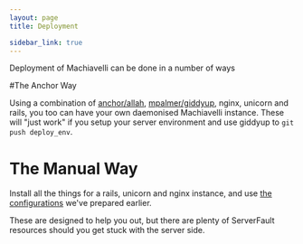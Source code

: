 ```yaml
---
layout: page
title: Deployment

sidebar_link: true
---
```


Deployment of Machiavelli can be done in a number of ways

#The Anchor Way

Using a combination of [anchor/allah](https://github.com/anchor/allah), [mpalmer/giddyup](https://github.com/mpalmer/giddyup), nginx, unicorn and rails, you too can have your own daemonised Machiavelli instance. These will "just work" if you setup your server environment and use giddyup to `git push deploy_env`. 

# The Manual Way

Install all the things for a rails, unicorn and nginx instance, and use [the configurations](https://github.com/anchor/machiavelli/tree/master/sample_configs) we've prepared earlier. 

These are designed to help you out, but there are plenty of ServerFault resources should you get stuck with the server side. 
